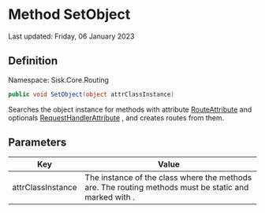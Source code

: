 # Method SetObject
Last updated: Friday, 06 January 2023

## Definition
Namespace: Sisk.Core.Routing

```csharp
public void SetObject(object attrClassInstance)
```

Searches the object instance for methods with attribute [RouteAttribute](/spec/Sisk/Core/Routing/RouteAttribute) and optionals [RequestHandlerAttribute](/spec/Sisk/Core/Routing/RequestHandlerAttribute) , and creates routes from them.

## Parameters

| Key | Value |
| --- | --- |
| attrClassInstance | The instance of the class where the methods are. The routing methods must be static and marked with . | 

